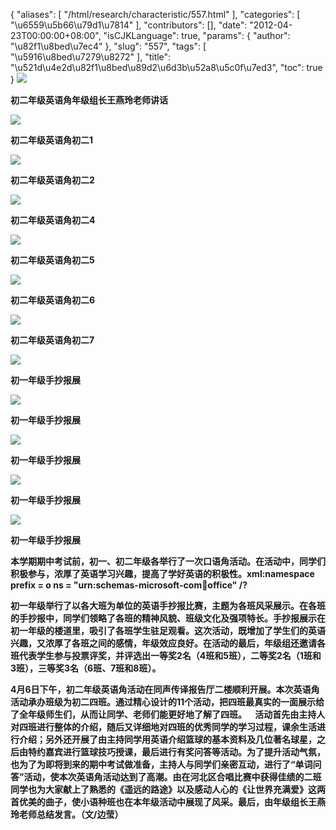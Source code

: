 {
    "aliases": [
        "/html/research/characteristic/557.html"
    ],
    "categories": [
        "\u6559\u5b66\u79d1\u7814"
    ],
    "contributors": [],
    "date": "2012-04-23T00:00:00+08:00",
    "isCJKLanguage": true,
    "params": {
        "author": "\u82f1\u8bed\u7ec4"
    },
    "slug": "557",
    "tags": [
        "\u5916\u8bed\u7279\u8272"
    ],
    "title": "\u521d\u4e2d\u82f1\u8bed\u89d2\u6d3b\u52a8\u5c0f\u7ed3",
    "toc": true
}
**![](https://cdn.tfls.online/mirror/full/777f19d0d93ad4b0d07b515622b011307654c45c.jpg)**

**初二年级英语角年级组长王燕玲老师讲话**

**![](https://cdn.tfls.online/mirror/full/8cf264de182f5c65b757ffa244aa56c188911d8a.jpg)**

**初二年级英语角初二1**

**![](https://cdn.tfls.online/mirror/full/5de3f7a5123f44e8cb7b3a2a6cb830f1c33b7328.jpg)**

**初二年级英语角初二2**

**![](https://cdn.tfls.online/mirror/full/0c5f59e83311d96fadca63949f36b2cc16d79c69.jpg)**

**初二年级英语角初二4**

**![](https://cdn.tfls.online/mirror/full/e8edff1f0c2392b917cdcf2e3e44fe2222129f57.jpg)**

**初二年级英语角初二5**

**![](https://cdn.tfls.online/mirror/full/fcf1269bbdd36d397907643c63b9bd3cc677d935.jpg)**

**初二年级英语角初二6**

**![](https://cdn.tfls.online/mirror/full/100541abdd104dd0e8eea1e558873df8414596aa.jpg)**

**初二年级英语角初二7**

**![](https://cdn.tfls.online/mirror/full/62384a080d86d875a74e8fbd9bb2d2c4fb3583fc.jpg)**

**初一年级手抄报展**

**![](https://cdn.tfls.online/mirror/full/807c363789616c550222bdaa8e14131151352110.jpg)**

**初一年级手抄报展**

**![](https://cdn.tfls.online/mirror/full/cf20492d5fe70b62d89d25c86f29bf0aacb8445d.jpg)**

**初一年级手抄报展**

**![](https://cdn.tfls.online/mirror/full/5ddf542b3be02abe2e5fcb68564c4525415acf49.jpg)**

**初一年级手抄报展**

**![](https://cdn.tfls.online/mirror/full/9b2565ed6a8d44bc2a2276fed0c581bbd53a214f.jpg)**

**初一年级手抄报展**

**本学期期中考试前，初一、初二年级各举行了一次口语角活动。在活动中，同学们积极参与，浓厚了英语学习兴趣，提高了学好英语的积极性。xml:namespace prefix = o ns = "urn:schemas-microsoft-com:office:office" /?**

**初一年级举行了以各大班为单位的英语手抄报比赛，主题为各班风采展示。在各班的手抄报中，同学们领略了各班的精神风貌、班级文化及强项特长。手抄报展示在初一年级的楼道里，吸引了各班学生驻足观看。这次活动，既增加了学生们的英语兴趣，又浓厚了各班之间的感情，年级效应良好。在活动的最后，年级组还邀请各班代表学生参与投票评奖，并评选出一等奖2名（4班和5班），二等奖2名（1班和3班），三等奖3名（6班、7班和8班）。**

**4月6日下午，初二年级英语角活动在同声传译报告厅二楼顺利开展。本次英语角活动承办班级为初二四班。通过精心设计的11个活动，把四班最真实的一面展示给了全年级师生们，从而让同学、老师们能更好地了解了四班。    活动首先由主持人对四班进行整体的介绍，随后又详细地对四班的优秀同学的学习过程，课余生活进行介绍；另外还开展了由主持同学用英语介绍篮球的基本资料及几位著名球星，之后由特约嘉宾进行篮球技巧授课，最后进行有奖问答等活动。为了提升活动气氛，也为了为即将到来的期中考试做准备，主持人与同学们亲密互动，进行了“单词问答”活动，使本次英语角活动达到了高潮。由在河北区合唱比赛中获得佳绩的二班同学也为大家献上了熟悉的《遥远的路途》以及感动人心的《让世界充满爱》这两首优美的曲子，使小语种班也在本年级活动中展现了风采。最后，由年级组长王燕玲老师总结发言。（文/边莹）**

